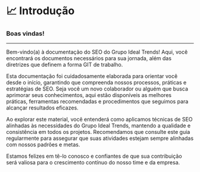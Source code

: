 # 📈 Introdução

### Boas vindas!

***

Bem-vindo(a) à documentação do SEO do Grupo Ideal Trends! Aqui, você encontrará os documentos necessários para sua jornada, além das diretrizes que definem a forma GIT de trabalho.

Esta documentação foi cuidadosamente elaborada para orientar você desde o início, garantindo que compreenda nossos processos, práticas e estratégias de SEO. Seja você um novo colaborador ou alguém que busca aprimorar seus conhecimentos, aqui estão disponíveis as melhores práticas, ferramentas recomendadas e procedimentos que seguimos para alcançar resultados eficazes.

Ao explorar este material, você entenderá como aplicamos técnicas de SEO alinhadas às necessidades do Grupo Ideal Trends, mantendo a qualidade e consistência em todos os projetos. Recomendamos que consulte este guia regularmente para assegurar que suas atividades estejam sempre alinhadas com nossos padrões e metas.

Estamos felizes em tê-lo conosco e confiantes de que sua contribuição será valiosa para o crescimento contínuo do nosso time e da empresa.



